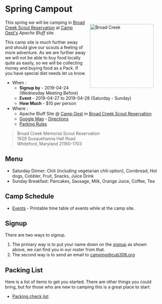 # Spring Campout #
<style>img[alt="Broad Creek"]{float:right;padding:1em;height:15em;}</style>

![Broad Creek][bc_img]
This spring we will be camping in [Broad Creek Scout Reservation][bc_home]
at [Camp Oest's][bc_oest_map] *Apache Bluff* site.

This camp site is much further away and should give our scouts a feeling of more
adventure. As we are further away we will not be able to buy food locally quite
as easily, so we will be collecting money and buying food as a Pack. If you have
special diet needs let us know.

* When :
    * **Signup by** - 2019-04-24 (Wednesday Meeting Before)
    * **Event** - 2019-04-27 to 2019-04-28 (Saturday - Sunday)
    * **How Much** - $10 per person
* Where :
    * Apache Bluff Site @ [Camp Oest][bc_oest_map] in [Broad Creek Scout Reservation](http://www.broadcreekbsa.org) 
    * [Google Map][map] - [Directions][bc_direction]
    * [Parking Rules][bc_parking]

>Broad Creek Memorial Scout Reservation<br>
>1929 Susquehanna Hall Road<br>
>Whiteford, Maryland 21160-1703<br>

## Menu ##

* Saturday Dinner: Chili (including vegetarian chili option), Cornbread, Hot dogs, Cobbler, Fruit, Snacks, Juice Drink
* Sunday Breakfast: Pancakes, Sausage, Milk, Orange Juice, Coffee, Tea

## Camp Schedule ##
* [Events](schedule.md) - Printable time table of events while at the camp site.

## Signup ##
There are two ways to signup.

1. The primary way is to put your name down
on the [signup][signup] as shown above, we can find you in our roster from that. 
2. The second way is to
send an email to [camping@cub306.org][camp]


## Packing List ##
Here is a list of items to get you started. There are other things you could
bring, but for those who are new to camping this is a great place to start:

* [Packing check list](checklist.md)

<!-- image links -->
[bc_home]: http://www.broadcreekbsa.org "Broad Creek Scout Reservation"
[bc_img]: https://5a6a246dfe17a1aac1cd-b99970780ce78ebdd694d83e551ef810.ssl.cf1.rackcdn.com/orgheaders/2527/bcmsr_sign.jpg "Broad Creek"
[bc_direction]: http://www.broadcreekbsa.org/about-broad-creek/contactdirections/42849 "Directions"
[bc_parking]: http://www.broadcreekbsa.org/about-broad-creek/camp-rulesparking/42851 "Parking Rules"
[bc_oest_map]: https://5a6a246dfe17a1aac1cd-b99970780ce78ebdd694d83e551ef810.ssl.cf1.rackcdn.com/orgheaders/2527/oest_map.jpg "Camp Oest Map"

[camp]: mailto:camping@cub306.org "Camping Cordinator Email address"

[map]: https://goo.gl/maps/2auWRVoBE642 "Google Map to camp site"

[sheet]: https://www.google.com/sheets/about/ "What is google sheets"
[signup]: https://docs.google.com/spreadsheets/d/1Ww8VIJoBJvnpNW-HK3_sJEKXPdFskV6K1nKwN8Sgo_Q/edit?usp=sharing "Signup"

